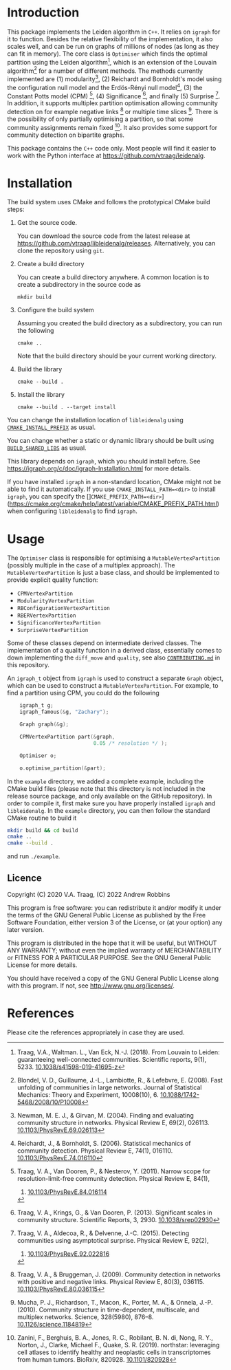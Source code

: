 # Introduction

This package implements the Leiden algorithm in `C++`.  It relies on
`igraph` for it to function. Besides the relative flexibility of the
implementation, it also scales well, and can be run on graphs of millions of
nodes (as long as they can fit in memory). The core class is
`Optimiser` which finds the optimal partition using the Leiden algorithm[^1], which is an extension of the Louvain algorithm[^2] for a number of
different methods. The methods currently implemented are (1) modularity[^3],
(2) Reichardt and Bornholdt's model using the configuration null model and the
Erdös-Rényi null model[^4], (3) the Constant Potts model (CPM) [^5], (4)
Significance [^6], and finally (5) Surprise [^7]. In addition, it supports
multiplex partition optimisation allowing community detection on for example
negative links [^8] or multiple time slices [^9]. There is the possibility of
only partially optimising a partition, so that some community assignments remain
fixed [^10]. It also provides some support for community detection on bipartite
graphs.

This package contains the `C++` code only. Most people will find it easier to work with the Python interface at https://github.com/vtraag/leidenalg.

# Installation

The build system uses CMake and follows the prototypical CMake build steps:

1. Get the source code.

   You can download the source code from the latest release at https://github.com/vtraag/libleidenalg/releases. Alternatively, you can clone the repository using `git`.

2. Create a build directory

   You can create a build directory anywhere. A common location is to create a subdirectory in the source code as

   ```
   mkdir build
   ```

3. Configure the build system

   Assuming you created the build directory as a subdirectory, you can run the following

   ```
   cmake ..
   ```

   Note that the build directory should be your current working directory.

4. Build the library

   ```
   cmake --build .
   ```

5. Install the library

   ```
   cmake --build . --target install
   ```

You can change the installation location of `libleidenalg` using [`CMAKE_INSTALL_PREFIX`](https://cmake.org/cmake/help/latest/variable/CMAKE_INSTALL_PREFIX.html) as usual.

You can change whether a static or dynamic library should be built using [`BUILD_SHARED_LIBS`](https://cmake.org/cmake/help/latest/variable/BUILD_SHARED_LIBS.html) as usual.

This library depends on `igraph`, which you should install before. See https://igraph.org/c/doc/igraph-Installation.html for more details.

If you have installed `igraph` in a non-standard location, CMake might not be able to find it automatically. If you use `CMAKE_INSTALL_PATH=<dir>` to install `igraph`, you can specify the []`CMAKE_PREFIX_PATH=<dir>`](https://cmake.org/cmake/help/latest/variable/CMAKE_PREFIX_PATH.html) when configuring `libleidenalg` to find `igraph`.

# Usage

The `Optimiser` class is responsible for optimising a `MutableVertexPartition` (possibly multiple in the case of a multiplex approach). The `MutableVertexPartition` is just a base class, and should be implemented to provide explicit quality function:
- `CPMVertexPartition`
- `ModularityVertexPartition`
- `RBConfigurationVertexPartition`
- `RBERVertexPartition`
- `SignificanceVertexPartition`
- `SurpriseVertexPartition`

Some of these classes depend on intermediate derived classes. The implementation of a quality function in a derived class, essentially comes to down implementing the `diff_move` and `quality`, see also [`CONTRIBUTING.md`](CONTRIBUTING.md) in this repository.

An `igraph_t` object from `igraph` is used to construct a separate `Graph` object, which can be used to construct a `MutableVertexPartition`. For example, to find a partition using CPM, you could do the following

```C
    igraph_t g;
    igraph_famous(&g, "Zachary");

    Graph graph(&g);

    CPMVertexPartition part(&graph,
                            0.05 /* resolution */ );

    Optimiser o;

    o.optimise_partition(&part);
```

In the `example` directory, we added a complete example, including the CMake build files (please note that this directory is not included in the release source package, and only available on the GitHub repository). In order to compile it, first make sure you have properly installed `igraph` and `libleidenalg`. In the `example` directory, you can then follow the standard CMake routine to build it
```bash
mkdir build && cd build
cmake ..
cmake --build .
```
and run `./example`.

Licence
-------

Copyright (C) 2020 V.A. Traag, (C) 2022 Andrew Robbins

This program is free software: you can redistribute it and/or modify it under
the terms of the GNU General Public License as published by the Free Software
Foundation, either version 3 of the License, or (at your option) any later
version.

This program is distributed in the hope that it will be useful, but WITHOUT ANY
WARRANTY; without even the implied warranty of MERCHANTABILITY or FITNESS FOR A
PARTICULAR PURPOSE.  See the GNU General Public License for more details.

You should have received a copy of the GNU General Public License along with
this program. If not, see http://www.gnu.org/licenses/.

# References

Please cite the references appropriately in case they are used.

[^1]:  Traag, V.A., Waltman. L., Van Eck, N.-J. (2018). From Louvain to
       Leiden: guaranteeing well-connected communities. Scientific reports, 9(1), 5233.
       [10.1038/s41598-019-41695-z](http://dx.doi.org/10.1038/s41598-019-41695-z)

[^2]:  Blondel, V. D., Guillaume, J.-L., Lambiotte, R., & Lefebvre, E. (2008).
       Fast unfolding of communities in large networks. Journal of Statistical
       Mechanics: Theory and Experiment, 10008(10), 6.
       [10.1088/1742-5468/2008/10/P10008](http://doi.org/10.1088/1742-5468/2008/10/P10008)

[^3]:  Newman, M. E. J., & Girvan, M. (2004). Finding and evaluating community
       structure in networks. Physical Review E, 69(2), 026113.
       [10.1103/PhysRevE.69.026113](http://doi.org/10.1103/PhysRevE.69.026113)

[^4]:  Reichardt, J., & Bornholdt, S. (2006). Statistical mechanics of
       community detection. Physical Review E, 74(1), 016110.
       [10.1103/PhysRevE.74.016110](http://doi.org/10.1103/PhysRevE.74.016110)

[^5]:  Traag, V. A., Van Dooren, P., & Nesterov, Y. (2011). Narrow scope for
       resolution-limit-free community detection. Physical Review E, 84(1),
       1. [10.1103/PhysRevE.84.016114](http://doi.org/10.1103/PhysRevE.84.16114)

[^6]:  Traag, V. A., Krings, G., & Van Dooren, P. (2013). Significant scales in
       community structure. Scientific Reports, 3, 2930. [10.1038/srep02930](http://doi.org/10.1038/srep02930)

[^7]:  Traag, V. A., Aldecoa, R., & Delvenne, J.-C. (2015). Detecting
       communities using asymptotical surprise. Physical Review E, 92(2),
       1. [10.1103/PhysRevE.92.022816](http://doi.org/10.1103/PhysRevE.92.022816)

[^8]:  Traag, V. A., & Bruggeman, J. (2009). Community detection in networks
       with positive and negative links. Physical Review E, 80(3), 036115.
       [10.1103/PhysRevE.80.036115](http://doi.org/10.1103/PhysRevE.80.036115)

[^9]:  Mucha, P. J., Richardson, T., Macon, K., Porter, M. A., & Onnela, J.-P.
       (2010). Community structure in time-dependent, multiscale, and multiplex
       networks. Science, 328(5980), 876–8. [10.1126/science.1184819](http://doi.org/10.1126/science.1184819)

[^10]:  Zanini, F., Berghuis, B. A., Jones, R. C., Robilant, B. N. di,
        Nong, R. Y., Norton, J., Clarke, Michael F., Quake, S. R. (2019).
        northstar: leveraging cell atlases to identify healthy and neoplastic
        cells in transcriptomes from human tumors. BioRxiv, 820928.
        [10.1101/820928](https://doi.org/10.1101/820928)
